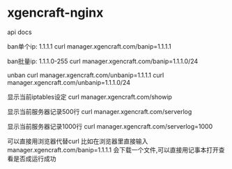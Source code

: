 xgencraft-nginx
===============

api docs

ban单个ip: 1.1.1.1
curl manager.xgencraft.com/banip=1.1.1.1

ban批量ip: 1.1.1.0-255
curl manager.xgencraft.com/banip=1.1.1.0/24

unban
curl manager.xgencraft.com/unbanip=1.1.1.1
curl manager.xgencraft.com/unbanip=1.1.1.0/24

显示当前iptables设定
curl manager.xgencraft.com/showip

显示当前服务器记录500行
curl manager.xgencraft.com/serverlog

显示当前服务器记录1000行
curl manager.xgencraft.com/serverlog=1000

可以直接用浏览器代替curl
比如在浏览器里直接输入manager.xgencraft.com/banip=1.1.1.1
会下载一个文件,可以直接用记事本打开查看是否成运行成功
